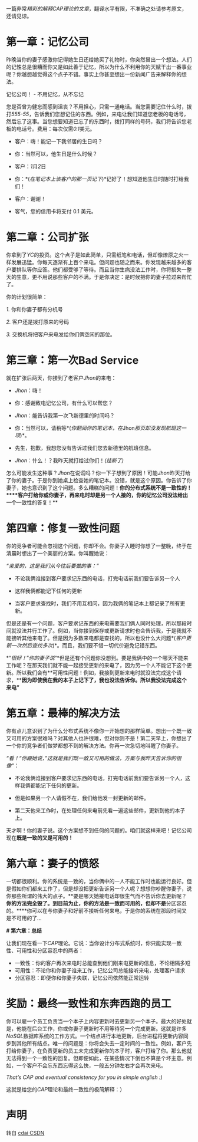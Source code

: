 一篇非常*精彩的解释CAP理论的文章*，翻译水平有限，不准确之处请参考原文，还请见谅。

# **第一章：记忆公司**

昨晚当你的妻子感激你记得她生日还给她买了礼物时，你突然冒出一个想法。人们的记性总是很糟而你又是如此善于记忆，所以为什么不利用你的天赋干出一番事业呢？你越想越觉得这个点子不错。事实上你甚至想出一份新闻广告来解释你的想法。



记忆公司！ *-* 不用记忆，从不忘记

您是否曾为健忘而感到沮丧？不用担心，只需一通电话。当您需要记住什么时，拨打*555-55*，告诉我们您想记住的东西。例如，来电让我们知道您老板的电话号，然后忘了这事。当您想要知道已忘了的东西时，拨打同样的号码，我们将告诉您老板的电话号。费用：每次仅需*0.1*美元。

* 客户：嗨！能记一下我邻居的生日吗？

- 你：当然可以，他生日是什么时候？

- 客户：*1*月*2*日

- 你：*(*在笔记本上该客户的那一页记下*)*记好了！想知道他生日时随时打给我们！

- 客户：谢谢！

* 客气，您的信用卡将支付 0.1 美元。



# **第二章：公司扩张**

你拿到了*YC*的投资。这个点子是如此简单，只需纸笔和电话，但却像燎原之火一样发展迅猛。你每天逐渐有上百个来电。但问题也随之而来。你发现越来越多的客户要排队等你应答。他们都受够了等待。而且当你生病没法工作时，你将损失一整天的生意，更不用说那些客户的不满。于是你决定：是时候把你的妻子拉过来帮忙了。

你的计划很简单：

*1.*      你和你妻子都有分机号

*2.*      客户还是拨打原来的号码

*3.*      交换机将把客户来电发给你们俩空闲的那位。

 



# **第三章：第一次Bad Service**

就在扩张后两天，你接到了老客户*Jhon*的来电：

* *Jhon*：嗨！

- 你：感谢致电记忆公司，有什么可以帮您？

* *Jhon*：能告诉我第一次飞新德里的时间吗？

* 你：当然可以，请稍等*(*你翻阅你的笔记本，在*Jhon*那页却没发现航班这一项*)*。

* 先生，抱歉，我想您没有告诉过我们您去新德里的航班信息。

* *Jhon*：什么！？我昨天就打给过你们！*(*挂断了*)*



怎么可能发生这种事？*Jhon*在说谎吗？你一下子想到了原因！可能*Jhon*昨天打给了你的妻子。于是你到她桌上检查她的笔记本。没错，就是这个原因。你告诉了你妻子，她也意识到了这个问题。多么糟糕的问题！**你的分布式系统不是一致性的！****客户打给你或你妻子，再来电时却是另一个人接的，你的记忆公司没法给出一个**一致性的答复！**

 

# **第四章：修复一致性问题**

你的竞争者可能会忽视这个问题，你却不会。你妻子入睡时你想了一整晚，终于在清晨时想出了一个美丽的方案。你叫醒她说：

*“*亲爱的，这是我们从今往后要做的事：*”*

+ 不论我俩谁接到客户要求记东西的电话，打完电话前我们要告诉另一个人

* 这样我俩都能记下任何的更新

* 当客户要求查找时，我们不用互相问，因为我俩的笔记本上都记录了所有更新。

但是还是有一个问题，客户要求记东西的来电需要我们俩人同时处理，所以那段时间就没法并行工作了。例如，当你接到保存或更新请求时也会告诉我，于是我就不能接听其他来电了。但是因为多数来电都是查找的，所以也没什么大问题*(*客户更新一次然后查找多次*)*。而且，我们要不惜一切代价避免记错东西。

*“*很好！*”*你的妻子说*“*但是还有个问题你没想到。要是我俩中的一个哪天不能来工作呢？在那天我们就不能一起接受更新的来电了，因为另一个人不能记下这个更新。所以我们会有**可用性问题！例如，我接到更新来电时就没法完成这个请求，****因为即使我在我的本子上记下了，我也没法告诉你。所以我没法完成这个来电”**

 

# **第五章：最棒的解决方法**

你有点儿意识到了为什么分布式系统不像你一开始想的那样简单。想出一个既一致又可用的方案很难吗？对其他人也许很难，但对你则不是！第二天早上，你想出了一个你的竞争者们做梦都想不到的解决方法。你再一次急切地叫醒了你妻子。

*“*看！*“*你跟她说，*”*这就是我们既一致又可用的做法，方案与我昨天告诉你的很像*“*：

* 不论我俩谁接到客户要求记东西的电话，打完电话前我们要告诉另一个人，这样我俩都能记下任何的更新。

* 但是如果另一个人请假不在，我们给他发一封更新的邮件。
* 第二天他来工作时，在处理任何来电前先看一遍这些邮件，更新到他的本子上。

天才啊！你的妻子说。这个方案想不到任何的问题的。咱们就这样来吧！记忆公司现在**既是一致的又是可用的！**

 



# **第六章：妻子的愤怒**

一切都很顺利。你的系统是一致的，当你俩中的一人不能工作时也能运行良好。但是假如你们都来工作了，但是却没把更新告诉另一个人呢？想想你吵醒你妻子，说你那些所谓的伟大的点子。**要是哪天她接电话却很生气而不告诉你去更新呢？**你的方法完全毁了。到目前为止，你的方法是一致而可用的，但却不是**分区容忍的。****你可以在与你妻子和好前不接听任何来电，于是你的系统在那段时间又是不可用的了…

 

**# 第六章：总结**

让我们现在看一下*CAP*理论。它说：当你设计分布式系统时，你只能实现一致性、可用性和分区容忍中的两者：

* 一致性：你的客户再次来电时总能查到他们刚来电更新的信息，不论相隔多短
* 可用性：不论你和你妻子谁来工作，记忆公司总能接听来电，处理客户请求
* 分区容忍：即便你和你妻子失联，记忆公司依然能正常运转



# **奖励：最终一致性和东奔西跑的员工**

你可以雇一个员工负责当一个本子上内容更新时去更新另一个本子。最大的好处就是，他能在后台工作，你或你妻子更新时不用等待另一个完成更新。这就是许多*NoSQL*数据库系统的工作方式。一个结点进行本地更新，后台进程将更新内容同步到其他所有结点。唯一的问题是：你将会失去一定时间的一致性。例如，客户先打给你妻子，在负责更新的员工未完成更新你的本子时，客户打给了你。那么他就无法得到一个一致性的回复。但即便如此，在某些情况下倒也不算是个坏主意。例如，一个客户不会忘东西忘得这么快，一般五分钟左右才会再次来电。

*That’s CAP and eventual consistency for you in simple english :)*

这就是给您的*CAP*理论和最终一致性的极简解释：）



# **声明**

转自 [cdai CSDN](https://blog.csdn.net/dc_726/article/details/42784237)